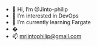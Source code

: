 - 👋 Hi, I’m @Jinto-philip
- 👀 I’m interested in DevOps
- 🌱 I’m currently learning Fargate 
- �
- 📫 mrjintophilip@gmail.com

<!---
Jinto-philip/Jinto-philip is a ✨ special ✨ repository because its `README.md` (this file) appears on your GitHub profile.
You can click the Preview link to take a look at your changes.
--->
